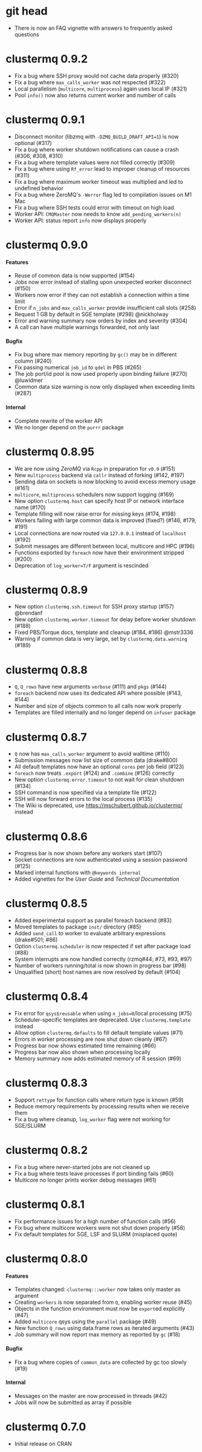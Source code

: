 # git head

* There is now an FAQ vignette with answers to frequently asked questions

# clustermq 0.9.2

* Fix a bug where SSH proxy would not cache data properly (#320)
* Fix a bug where `max_calls_worker` was not respected (#322)
* Local parallelism (`multicore`, `multiprocess`) again uses local IP (#321)
* Pool `info()` now also returns current worker and number of calls

# clustermq 0.9.1

* Disconnect monitor (libzmq with `-DZMQ_BUILD_DRAFT_API=1`) is now optional (#317)
* Fix a bug where worker shutdown notifications can cause a crash (#306, #308, #310)
* Fix a bug where template values were not filled correctly (#309)
* Fix a bug where using `Rf_error` lead to improper cleanup of resources (#311)
* Fix a bug where maximum worker timeout was multiplied and led to undefined behavior
* Fix a bug where ZeroMQ's `-Werror` flag led to compilation issues on M1 Mac
* Fix a bug where SSH tests could error with timeout on high load
* Worker API: `CMQMaster` now needs to know `add_pending_workers(n)`
* Worker API: status report `info` now displays properly

# clustermq 0.9.0

#### Features

* Reuse of common data is now supported (#154)
* Jobs now error instead of stalling upon unexpected worker disconnect (#150)
* Workers now error if they can not establish a connection within a time limit
* Error if `n_jobs` and `max_calls_worker` provide insufficient call slots (#258)
* Request 1 GB by default in SGE template (#298) @nickholway
* Error and warning summary now orders by index and severity (#304)
* A call can have multiple warnings forwarded, not only last

#### Bugfix

* Fix bug where max memory reporting by `gc()` may be in different column (#240)
* Fix passing numerical `job_id` to `qdel` in PBS (#265)
* The job port/id pool is now used properly upon binding failure (#270) @luwidmer
* Common data size warning is now only displayed when exceeding limits (#287)

#### Internal

* Complete rewrite of the worker API
* We no longer depend on the `purrr` package

# clustermq 0.8.95

* We are now using _ZeroMQ_ via `Rcpp` in preparation for `v0.9` (#151)
* New `multiprocess` backend via `callr` instead of forking (#142, #197)
* Sending data on sockets is now blocking to avoid excess memory usage (#161)
* `multicore`, `multiprocess` schedulers now support logging (#169)
* New option `clustermq.host` can specify host IP or network interface name (#170)
* Template filling will now raise error for missing keys (#174, #198)
* Workers failing with large common data is improved (fixed?) (#146, #179, #191)
* Local connections are now routed via `127.0.0.1` instead of `localhost` (#192)
* Submit messages are different between local, multicore and HPC (#196)
* Functions exported by `foreach` now have their environment stripped (#200)
* Deprecation of `log_worker=T/F` argument is rescinded

# clustermq 0.8.9

* New option `clustermq.ssh.timeout` for SSH proxy startup (#157) @brendanf
* New option `clustermq.worker.timeout` for delay before worker shutdown (#188)
* Fixed PBS/Torque docs, template and cleanup (#184, #186) @mstr3336
* Warning if common data is very large, set by `clustermq.data.warning` (#189)

# clustermq 0.8.8

* `Q`, `Q_rows` have new arguments `verbose` (#111) and `pkgs` (#144)
* `foreach` backend now uses its dedicated API where possible (#143, #144)
* Number and size of objects common to all calls now work properly
* Templates are filled internally and no longer depend on `infuser` package

# clustermq 0.8.7

* `Q` now has `max_calls_worker` argument to avoid walltime (#110)
* Submission messages now list size of common data (drake#800)
* All default templates now have an optional `cores` per job field (#123)
* `foreach` now treats `.export` (#124) and `.combine` (#126) correctly
* New option `clustermq.error.timeout` to not wait for clean shutdown (#134)
* SSH command is now specified via a template file (#122)
* SSH will now forward errors to the local process (#135)
* The Wiki is deprecated, use https://mschubert.github.io/clustermq/ instead

# clustermq 0.8.6

* Progress bar is now shown before any workers start (#107)
* Socket connections are now authenticated using a session password (#125)
* Marked internal functions with `@keywords internal`
* Added vignettes for the _User Guide_ and _Technical Documentation_

# clustermq 0.8.5

* Added experimental support as parallel foreach backend (#83)
* Moved templates to package `inst/` directory (#85)
* Added `send_call` to worker to evaluate arbitrary expressions (drake#501; #86)
* Option `clustermq.scheduler` is now respected if set after package load (#88)
* System interrupts are now handled correctly (rzmq#44; #73, #93, #97)
* Number of workers running/total is now shown in progress bar (#98)
* Unqualified (short) host names are now resolved by default (#104)

# clustermq 0.8.4

* Fix error for `qsys$reusable` when using `n_jobs=0`/local processing (#75)
* Scheduler-specific templates are deprecated. Use `clustermq.template` instead
* Allow option `clustermq.defaults` to fill default template values (#71)
* Errors in worker processing are now shut down cleanly (#67)
* Progress bar now shows estimated time remaining (#66)
* Progress bar now also shown when processing locally
* Memory summary now adds estimated memory of R session (#69)

# clustermq 0.8.3

* Support `rettype` for function calls where return type is known (#59)
* Reduce memory requirements by processing results when we receive them
* Fix a bug where cleanup, `log_worker` flag were not working for SGE/SLURM

# clustermq 0.8.2

* Fix a bug where never-started jobs are not cleaned up
* Fix a bug where tests leave processes if port binding fails (#60)
* Multicore no longer prints worker debug messages (#61)

# clustermq 0.8.1

* Fix performance issues for a high number of function calls (#56)
* Fix bug where multicore workers were not shut down properly (#58)
* Fix default templates for SGE, LSF and SLURM (misplaced quote)

# clustermq 0.8.0

#### Features

* Templates changed: `clustermq:::worker` now takes only master as argument
* Creating `workers` is now separated from `Q`, enabling worker reuse (#45)
* Objects in the function environment must now be `export`ed explicitly (#47)
* Added `multicore` qsys using the `parallel` package (#49)
* New function `Q_rows` using data.frame rows as iterated arguments (#43)
* Job summary will now report max memory as reported by `gc` (#18)

#### Bugfix

* Fix a bug where copies of `common_data` are collected by gc too slowly (#19)

#### Internal

* Messages on the master are now processed in threads (#42)
* Jobs will now be submitted as array if possible

# clustermq 0.7.0

* Initial release on CRAN
